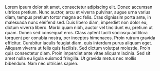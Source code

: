 Lorem ipsum dolor sit amet, consectetur adipiscing elit. Donec accumsan ultrices pretium. Nunc auctor, arcu et viverra pulvinar, augue urna varius diam, tempus pretium tortor magna ac felis. Cras dignissim porta ante, in malesuada nunc eleifend sed. Duis libero diam, imperdiet non dolor eu, dictum viverra libero. Morbi quam nibh, auctor vel tincidunt eu, pretium ut quam. Donec sed consequat eros. Class aptent taciti sociosqu ad litora torquent per conubia nostra, per inceptos himenaeos. Proin rutrum gravida efficitur. Curabitur iaculis feugiat diam, quis interdum purus aliquam eget. Aliquam viverra ut felis quis facilisis. Sed dictum volutpat molestie. Proin quis consectetur diam. Proin imperdiet ante vitae aliquam lacinia. Sed sit amet nulla eu ligula euismod fringilla. Ut gravida metus nec mollis bibendum. Nam nec ultricies sapien.
